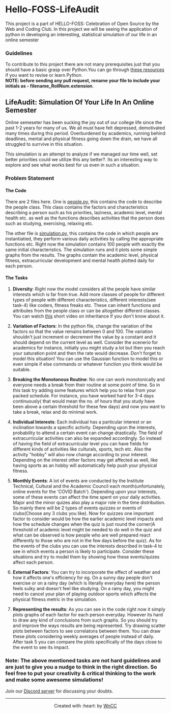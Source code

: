 # Hello-FOSS-LifeAudit
This project is a part of HELLO-FOSS: Celebration of Open Source by the Web and Coding Club. In this project we will be seeing the application of python in
developing an interesting, statistical simulation of our life in an online semester

### Guidelines
To contribute to this project there are not many prerequisites just that you should have  a basic grasp over Python.You can go through [these resources](https://github.com/wncc/TSS-2021/tree/main/Python%20%26%20its%20Applications/Week-1) if you want to revise or learn Python.  
**NOTE: before sending any pull request, rename your file to include your initials as - filename_RollNum.extension**.

## LifeAudit: Simulation Of Your Life In An Online Semester


Online semeseter has been sucking the joy out of our college life since the past 1-2 years for many of us. We all must have felt depressed, demotivated many times during this period. Overburdened by academics, running behind deadlines, mental and physical fitness going down the drain, we have all struggled to surrvive in this situation. 

This simulation is an attempt to analyze if we managed our time well, set better priorities could we utilize this any better?. Its an interesting way to explore and see what works best for us even in such a situation. 

### Problem Statement

#### The Code

There are 2 files here. One is [people.py](https://github.com/wncc/helloFOSS-21-LifeAudit/blob/main/people.py), this contains the code to describe the people class. This class contains the factors and characteristics describing a person such as his priorities, laziness, academic level, mental health etc. as well as the functions describes activities that the person does such as studying, exercising, relaxing etc.   

The other file is [simulation.py](https://github.com/wncc/helloFOSS-21-LifeAudit/blob/main/simulation.py), this contains the code in which people are instantiatied, they perform various daily activities by calling the appropriate functions etc. Right now the simulation contains 100 people with exactly the same initial characteristics. The simulation runs and it plots some simple graphs from the results. The graphs contain the academic level, physical fitness, extracurricular development and mental health plotted daily for each person. 

#### The Tasks
1. **Diversity**: Right now the model considers all the people have similar interests which is far from true. Add more classes of people for different types of people with different characteristics, different interests(see task-4) like coders, fitness freaks etc. These can inherit functions and attributes from the people class or can be altogether different classes. You can watch [this](https://www.youtube.com/watch?v=H2SQrZK2nvM&list=PLzMcBGfZo4-l1MqB1zoYfqzlj_HH-ZzXt&index=6) short video on inheritance if you don't know about it. 


2. **Variation of Factors**: In the python file, change the variation of the factors so that the value remains between 0 and 100. The variation shouldn't just increment or decrement the value by a constant and it should depend on the current level as well. Consider the scenerio for academics for instance, initially you might study a lot but then you reach your saturation point and then the rate would decrease. Don't forget to model this situation! You can use the Gaussian function to model this or even simple if else commands or whatever function you think would be suitable. 


3. **Breaking the Monotonous Routine**: No one can work monotonically and everyone needs a break from their routine at some point of time. So in this task try adding some features which help you to relax from your packed schedule. For instance, you have worked hard for 3-4 days continuously( that would mean the no. of hours that you study have been above a certain threshold for these few days) and now you want to take a break, relax and do minimal work.

 
4. **Individual Interests**: Each individual has a particular interest or an inclination towards a specific activity. Depending upon the interests, probability to attend a certain event can change drastically. The field of extracurricular activities can also be expanded accordingly. So instead of having the field of extracurricular level you can have fields for different kinds of activities like culturals, sports, tech etc. Also the activity "hobby" will also now change according to your interest. Depending on the interest other factors may get affected as well, like having sports as an hobby will automatically help push your physical fitness.  


5.  **Monthly Events**: A lot of events are conducted by  the Institute Technical, Cultural and the Academic Council each month(unfortunately, online events for the 'COVID Batch'). Depending upon your interests, some of these events can affect the time spent on your daily activities. Major and the minor quizes also play a major role in the time distribution. So mainly there will be 2 types of events quizzes or events of clubs(Choose any 3 clubs you like). Now for quizzes one important factor to consider would be how the earlier academic level impacts and how the schedule changes when the quiz is just round the corner(A threshold of academic level might be needed to do well in the quiz and what can be observed is how people who are well prepared react differently to those who are not in the few days before the quiz). As for the events of the clubs you can use the interests described in task-4 to see in which events a person is likely to participate. Consider these situations and try to model them by showing how these events/quizes affect each person.

6. **External Factors**: You can try to incorporate the effect of weather and how it affects one's efficiency for eg.  On a sunny day people don't exercise or on a rainy day (which is literally everyday here) the person feels sulky and doesn't feel like studying. On a rainy day, you might need to cancel your plan of playing outdoor sports which affects the physical fitness metric in the simulation. 

7. **Representing the results**: As you can see in the code right now it simply plots graphs of each factor for each person everyday. However its hard to draw any kind of conclusions from such graphs. So you should try and improve the ways results are being represented. Try drawing scatter plots between factors to see correlatons between them. You can draw these plots considering weekly averages of people instead of daily. After task 5 you can compare the plots specifically of the days close to the event to see its impact.      

### Note: The above mentioned tasks are not hard guidelines and are just to give you a nudge to think in the right direction. So feel free to put your creativity & critical thinking to the work and make some awesome simulations! 

Join our [Discord server](https://discord.gg/Rkh6e6F2) for discussing your doubts.
***

<p align="center">Created with :heart: by <a href="https://wncc-iitb.org/">WnCC</a></p>

